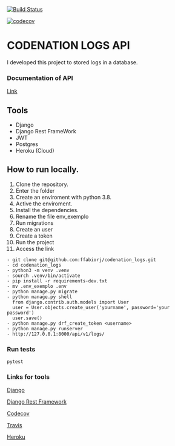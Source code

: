 [![Build Status](https://travis-ci.org/ffabiorj/codenation_logs.svg?branch=master)](https://travis-ci.org/ffabiorj/codenation_logs)

[![codecov](https://codecov.io/gh/ffabiorj/codenation_logs/branch/master/graph/badge.svg)](https://codecov.io/gh/ffabiorj/codenation_logs)


# CODENATION LOGS API
I developed this project to stored logs in a database.

### Documentation of API
[Link](https://app.swaggerhub.com/apis-docs/ffabiorj/logs/1.0.0) 


## Tools
* Django
* Django Rest FrameWork
* JWT
* Postgres
* Heroku (Cloud)

## How to run locally.

1. Clone the repository.
2. Enter the folder
3. Create an enviroment with python 3.8.
4. Active the enviroment.
5. Install the dependencies.
6. Rename the file env_exemplo
7. Run migrations
8. Create an user
9. Create a token
10. Run the project
11. Access the link


```
- git clone git@github.com:ffabiorj/codenation_logs.git
- cd codenation_logs
- python3 -m venv .venv
- sourch .venv/bin/activate
- pip install -r requirements-dev.txt
- mv .env_exemplo .env
- python manage.py migrate
- python manage.py shell
  from django.contrib.auth.models import User
  user = User.objects.create_user('yourname', password='your password')
  user.save()
- python manage.py drf_create_token <username>
- python manage.py runserver
- http://127.0.0.1:8000/api/v1/logs/
```

### Run tests
```
pytest
```

### Links for tools
[Django](https://docs.djangoproject.com/)

[Django Rest Framework](https://www.django-rest-framework.org/)

[Codecov](https://codecov.io/)

[Travis](https://travis-ci.com/)

[Heroku](https://dashboard.heroku.com/)
